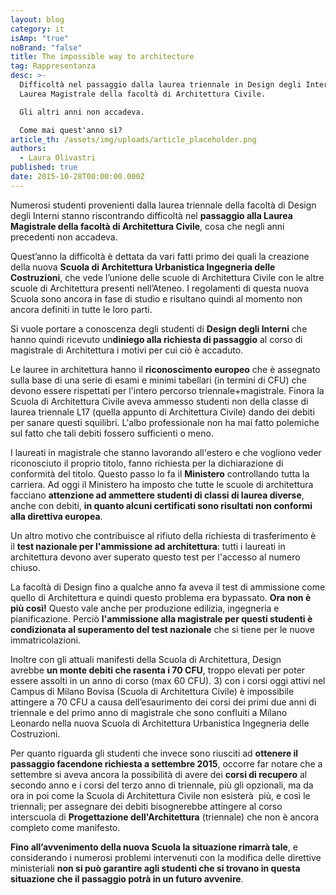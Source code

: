 ```yaml
---
layout: blog
category: it
isAmp: "true"
noBrand: "false"
title: The impossible way to architecture
tag: Rappresentanza
desc: >-
  Difficoltà nel passaggio dalla laurea triennale in Design degli Interni alla
  Laurea Magistrale della facoltà di Architettura Civile.

  Gli altri anni non accadeva.

  Come mai quest'anno sì?
article_th: /assets/img/uploads/article_placeholder.png
authors:
  - Laura Olivastri
published: true
date: 2015-10-28T00:00:00.000Z
---
```


Numerosi studenti provenienti dalla laurea triennale della facoltà di Design degli Interni stanno riscontrando difficoltà nel **passaggio alla Laurea Magistrale della facoltà di Architettura Civile**, cosa che negli anni precedenti non accadeva.

Quest’anno la difficoltà è dettata da vari fatti primo dei quali la creazione della nuova **Scuola di Architettura Urbanistica Ingegneria delle Costruzioni**, che vede l’unione delle scuole di Architettura Civile con le altre scuole di Architettura presenti nell’Ateneo. I regolamenti di questa nuova Scuola sono ancora in fase di studio e risultano quindi al momento non ancora definiti in tutte le loro parti.

Si vuole portare a conoscenza degli studenti di **Design degli Interni** che hanno quindi ricevuto un**diniego alla richiesta di passaggio** al corso di magistrale di Architettura i motivi per cui ciò è accaduto.

Le lauree in architettura hanno il **riconoscimento europeo** che è assegnato sulla base di una serie di esami e minimi tabellari (in termini di CFU) che devono essere rispettati per l'intero percorso triennale+magistrale. Finora la Scuola di Architettura Civile aveva ammesso studenti non della classe di laurea triennale L17 (quella appunto di Architettura Civile) dando dei debiti per sanare questi squilibri. L'albo professionale non ha mai fatto polemiche sul fatto che tali debiti fossero sufficienti o meno. 

I laureati in magistrale che stanno lavorando all'estero e che vogliono veder riconosciuto il proprio titolo, fanno richiesta per la dichiarazione di conformità del titolo. Questo passo lo fa il **Ministero** controllando tutta la carriera. Ad oggi il Ministero ha imposto che tutte le scuole di architettura facciano **attenzione ad ammettere studenti di classi di laurea diverse**, anche con debiti, **in quanto alcuni certificati sono risultati non conformi alla direttiva europea**. 

Un altro motivo che contribuisce al rifiuto della richiesta di trasferimento è il **test nazionale per l'ammissione ad architettura**: tutti i laureati in architettura devono aver superato questo test per l'accesso al numero chiuso.

La facoltà di Design fino a qualche anno fa aveva il test di ammissione come quello di Architettura e quindi questo problema era bypassato. **Ora non è più così!** Questo vale anche per produzione edilizia, ingegneria e pianificazione. Perciò **l'ammissione alla magistrale per questi studenti è condizionata al superamento del test nazionale** che si tiene per le nuove immatricolazioni. 

Inoltre con gli attuali manifesti della Scuola di Architettura, Design avrebbe **un monte debiti che rasenta i 70 CFU**, troppo elevati per poter essere assolti in un anno di corso (max 60 CFU). 3) con i corsi oggi attivi nel Campus di Milano Bovisa (Scuola di Architettura Civile) è impossibile attingere a 70 CFU a causa dell’esaurimento dei corsi dei primi due anni di triennale e del primo anno di magistrale che sono confluiti a Milano Leonardo nella nuova Scuola di Architettura Urbanistica Ingegneria delle Costruzioni.

Per quanto riguarda gli studenti che invece sono riusciti ad **ottenere il passaggio facendone richiesta a settembre 2015**, occorre far notare che a settembre si aveva ancora la possibilità di avere dei **corsi di recupero** al secondo anno e i corsi del terzo anno di triennale, più gli opzionali, ma da ora in poi come la Scuola di Architettura Civile non esisterà  più, e così le triennali; per assegnare dei debiti bisognerebbe attingere al corso interscuola di **Progettazione dell'Architettura** (triennale) che non è ancora completo come manifesto. 

**Fino all’avvenimento della nuova Scuola la situazione rimarrà tale**, e considerando i numerosi problemi intervenuti con la modifica delle direttive ministeriali **non si può garantire agli studenti che si trovano in questa situazione che il passaggio potrà in un futuro avvenire**.
